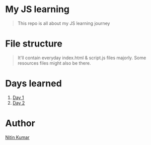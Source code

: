 # My JS learning

> This repo is all about my JS learning journey  

# File structure

> It'll contain everyday index.html & script.js files majorly. Some resources files might also be there.  

# Days learned

1. [Day 1](Day1/js/script.js)
2. [Day 2](Day2/js/script.js)

# Author

[Nitin Kumar](https://linkedin.com/in/nitin30kumar/)
